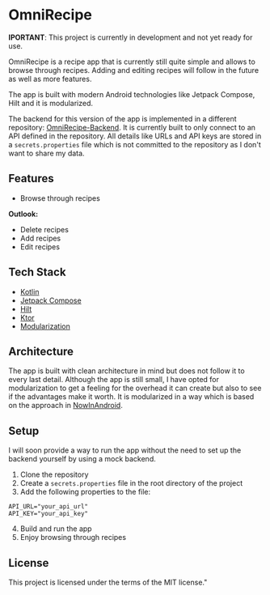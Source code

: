 # OmniRecipe

**IPORTANT**: This project is currently in development and not yet ready for use.

OmniRecipe is a recipe app that is currently still quite simple and allows to browse through
recipes.
Adding and editing recipes will follow in the future as well as more features.

The app is built with modern Android technologies like Jetpack Compose, Hilt and it is modularized.

The backend for this version of the app is implemented in a different
repository: [OmniRecipe-Backend](https://github.com/Omerixe/OmniRecipe-Backend).
It is currently built to only connect to an API defined in the repository. All details like URLs and
API keys are stored in a
`secrets.properties` file which is not committed to the repository as I don't want to share my data.

## Features

- Browse through recipes

**Outlook:**

- Delete recipes
- Add recipes
- Edit recipes

## Tech Stack

- [Kotlin](https://kotlinlang.org/)
- [Jetpack Compose](https://developer.android.com/jetpack/compose)
- [Hilt](https://dagger.dev/hilt/)
- [Ktor](https://ktor.io/)
- [Modularization](https://developer.android.com/topic/modularization)

## Architecture

The app is built with clean architecture in mind but does not follow it to every last detail.
Although the app is still small, I have opted for modularization to get a feeling for the overhead
it can create but also to see if the advantages make it worth.
It is modularized in a way which is based on the approach
in [NowInAndroid](https://github.com/android/nowinandroid/tree/main).

## Setup

I will soon provide a way to run the app without the need to set up the backend yourself by using a
mock backend.

1. Clone the repository
2. Create a `secrets.properties` file in the root directory of the project
3. Add the following properties to the file:

```
API_URL="your_api_url"
API_KEY="your_api_key"
```

4. Build and run the app
5. Enjoy browsing through recipes

## License

This project is licensed under the terms of the MIT license."